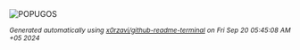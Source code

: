 <div align="justify">
<picture>
    <source media="(prefers-color-scheme: dark)" srcset="https://i.ibb.co/wQtZc1Z/output-gif.gif">
    <source media="(prefers-color-scheme: light)" srcset="https://i.ibb.co/wQtZc1Z/output-gif.gif">
    <img alt="POPUGOS" src="https://i.ibb.co/wQtZc1Z/output-gif.gif">
</picture>

<sub><i>Generated automatically using [x0rzavi/github-readme-terminal](https://github.com/x0rzavi/github-readme-terminal) on Fri Sep 20 05:45:08 AM +05 2024</i></sub>
</div>